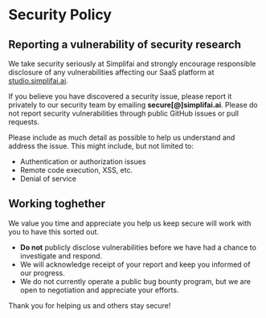 # Security Policy

## Reporting a vulnerability of security research

We take security seriously at Simplifai and strongly encourage responsible disclosure of any vulnerabilities affecting our SaaS platform at [studio.simplifai.ai](https://studio.simplifai.ai).

If you believe you have discovered a security issue, please report it privately to our security team by emailing **secure[@]simplifai.ai**. Please do not report security vulnerabilities through public GitHub issues or pull requests.

Please include as much detail as possible to help us understand and address the issue. This might include, but not limited to:

- Authentication or authorization issues
- Remote code execution, XSS, etc.
- Denial of service

## Working toghether

We value you time and appreciate you help us keep secure will work with you to have this sorted out.

- **Do not** publicly disclose vulnerabilities before we have had a chance to investigate and respond.
- We will acknowledge receipt of your report and keep you informed of our progress.
- We do not currently operate a public bug bounty program, but we are open to negotiation and appreciate your efforts.

Thank you for helping us and others stay secure!
